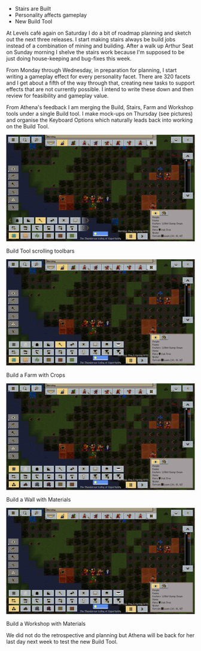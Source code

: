 ﻿---
author: jock
---
-   Stairs are Built
-   Personality affects gameplay
-   New Build Tool

At Levels café again on Saturday I do a bit of roadmap planning and sketch out the next three releases. I start making stairs always be build jobs instead of a combination of mining and building. After a walk up Arthur Seat on Sunday morning I shelve the stairs work because I'm supposed to be just doing house-keeping and bug-fixes this week.

From Monday through Wednesday, in preparation for planning, I start writing a gameplay effect for every personality facet. There are 320 facets and I get about a fifth of the way through that, creating new tasks to support effects that are not currently possible. I intend to write these down and then review for feasibility and gameplay value.

From Athena's feedback I am merging the Build, Stairs, Farm and Workshop tools under a single Build tool. I make mock-ups on Thursday (see pictures) and organise the Keyboard Options which naturally leads back into working on the Build Tool.

![Build Tool scrolling toolbars​​](/assets/img/Build_ScrollingMockup.png)

Build Tool scrolling toolbars​​

![​Build a Farm with Crops](/assets/img/Build_FarmSelectedMockup.png)

​Build a Farm with Crops

![Build a Wall with Materials](/assets/img/Build_WallSelectedMockup.png)

Build a Wall with Materials

![Build a Workshop with Materials](/assets/img/Build_ToolshopSelectedMockup.png)

Build a Workshop with Materials

​We did not do the retrospective and planning but Athena will be back for her last day next week to test the new Build Tool.
